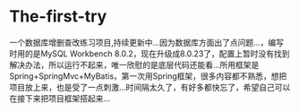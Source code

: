 # The-first-try
一个数据库增删查改练习项目,持续更新中...因为数据库方面出了点问题...，编写时用的是MySQL Workbench 8.0.2，现在升级成8.0.23了，配置上暂时没有找到解决办法，所以运行不起来，唯一欣慰的是底层代码还能看...所用框架是Spring+SpringMvc+MyBatis，第一次用Spring框架，很多内容都不熟悉，想把项目放上来，也是受了一点刺激...时间隔太久了，有好多都快忘了，希望自己可以在接下来把项目框架搭起来...
